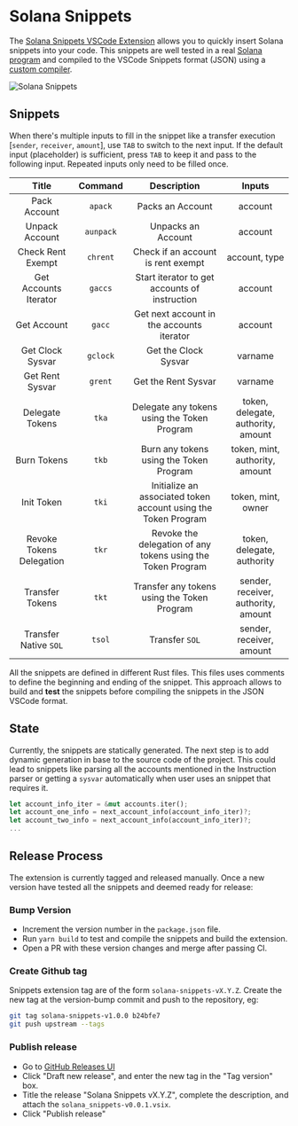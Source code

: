 # Solana Snippets

The [Solana Snippets VSCode Extension](https://code.visualstudio.com/api/language-extensions/solana-snippets) allows you to quickly insert Solana snippets into your code. This snippets are well tested in a real [Solana program](./snippets) and compiled to the VSCode Snippets format (JSON) using a [custom compiler](./compiler).

![Solana Snippets](https://raw.githubusercontent.com/patriciobcs/solana-snippets/main/resources/check-rent.gif)

## Snippets

When there's multiple inputs to fill in the snippet like a transfer execution [`sender`, `receiver`, `amount`], use `TAB` to switch to the next input. If the default input (placeholder) is sufficient, press `TAB` to keep it and pass to the following input. Repeated inputs only need to be filled once.

|          Title           |  Command  |                          Description                           |               Inputs                |
| :----------------------: | :-------: | :------------------------------------------------------------: | :---------------------------------: |
|       Pack Account       |  `apack`  |                        Packs an Account                        |               account               |
|      Unpack Account      | `aunpack` |                       Unpacks an Account                       |               account               |
|    Check Rent Exempt     | `chrent`  |               Check if an account is rent exempt               |            account, type            |
|  Get Accounts Iterator   |  `gaccs`  |         Start iterator to get accounts of instruction          |               account               |
|       Get Account        |  `gacc`   |           Get next account in the accounts iterator            |               account               |
|     Get Clock Sysvar     | `gclock`  |                      Get the Clock Sysvar                      |               varname               |
|     Get Rent Sysvar      |  `grent`  |                      Get the Rent Sysvar                       |               varname               |
|     Delegate Tokens      |   `tka`   |          Delegate any tokens using the Token Program           | token, delegate, authority, amount  |
|       Burn Tokens        |   `tkb`   |            Burn any tokens using the Token Program             |   token, mint, authority, amount    |
|        Init Token        |   `tki`   | Initialize an associated token account using the Token Program |         token, mint, owner          |
| Revoke Tokens Delegation |   `tkr`   |  Revoke the delegation of any tokens using the Token Program   |     token, delegate, authority      |
|     Transfer Tokens      |   `tkt`   |          Transfer any tokens using the Token Program           | sender, receiver, authority, amount |
|  Transfer Native `SOL`   |  `tsol`   |                         Transfer `SOL`                         |      sender, receiver, amount       |

<!-- |       Create a PDA       |  `cpda`  |                       Creates a PDA                        |           varname, payer            |
|      Create Keypair      |  `ckey`  |                     Creates a Keypair                      |               varname               |
|       Set PDA Bump       | `sbump`  |                   Sets the bump to a PDA                   |               account               | -->

All the snippets are defined in different Rust files. This files uses comments to define the beginning and ending of the snippet. This approach allows to build and **test** the snippets before compiling the snippets in the JSON VSCode format.

## State

Currently, the snippets are statically generated. The next step is to add dynamic generation in base to the source code of the project. This could lead to snippets like parsing all the accounts mentioned in the Instruction parser or getting a `sysvar` automatically when user uses an snippet that requires it.

```rust
let account_info_iter = &mut accounts.iter();
let account_one_info = next_account_info(account_info_iter)?;
let account_two_info = next_account_info(account_info_iter)?;
...
```

## Release Process

The extension is currently tagged and released manually. Once a new version have tested all the snippets and deemed ready for release:

### Bump Version

* Increment the version number in the `package.json` file.
* Run `yarn build` to test and compile the snippets and build the extension.
* Open a PR with these version changes and merge after passing CI.

### Create Github tag

Snippets extension tag are of the form `solana-snippets-vX.Y.Z`. Create the new tag at the version-bump commit and push to the repository, eg:

```sh
git tag solana-snippets-v1.0.0 b24bfe7
git push upstream --tags
```

### Publish release

* Go to [GitHub Releases UI](https://github.com/patriciobcs/solana-snippets/releases)
* Click "Draft new release", and enter the new tag in the "Tag version" box.
* Title the release "Solana Snippets vX.Y.Z", complete the description, and attach the `solana_snippets-v0.0.1.vsix`.
* Click "Publish release"
